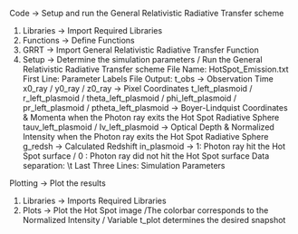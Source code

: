 Code -> Setup and run the General Relativistic Radiative Transfer scheme 

1. Libraries -> Import Required Libraries
2. Functions -> Define Functions
3. GRRT -> Import General Relativistic Radiative Transfer Function
4. Setup -> Determine the simulation parameters / Run the General Relativistic Radiative Transfer scheme
            File Name: HotSpot_Emission.txt
            First Line: Parameter Labels
            File Output: t_obs -> Observation Time
                         x0_ray / y0_ray / z0_ray -> Pixel Coordinates
                         t_left_plasmoid / r_left_plasmoid / theta_left_plasmoid /	phi_left_plasmoid /	pr_left_plasmoid / ptheta_left_plasmoid -> Boyer-Lindquist Coordinates & Momenta when the Photon ray exits the Hot Spot Radiative Sphere 
                         tauv_left_plasmoid /	Iv_left_plasmoid -> Optical Depth & Normalized Intensity when the Photon ray exits the Hot Spot Radiative Sphere
                         g_redsh -> Calculated Redshift
                         in_plasmoid -> 1: Photon ray hit the Hot Spot surface / 0 : Photon ray did not hit the Hot Spot surface
             Data separation: \t
             Last Three Lines: Simulation Parameters
              
Plotting -> Plot the results

1. Libraries -> Imports Required Libraries
2. Plots -> Plot the Hot Spot image /The colorbar corresponds to the Normalized Intensity / Variable t_plot determines the desired snapshot
